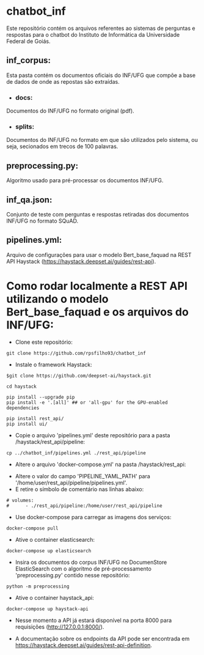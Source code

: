 # chatbot_inf

Este repositório contém os arquivos referentes ao sistemas de perguntas e respostas para o chatbot do Instituto de Informática da Universidade Federal de Goiás.

## inf_corpus:

Esta pasta contém os documentos oficiais do INF/UFG que compõe a base de dados de onde as repostas são extraídas.

* ### docs:

Documentos do INF/UFG no  formato original (pdf).

* ### splits:

Documentos do INF/UFG no formato em que são utilizados pelo sistema, ou seja, secionados em trecos de 100 palavras.

## preprocessing.py:

Algoritmo usado para pré-processar os documentos INF/UFG.

## inf_qa.json:

Conjunto de teste com perguntas e respostas retiradas dos documentos INF/UFG no formato SQuAD.

## pipelines.yml:

Arquivo de configurações para usar o modelo Bert_base_faquad na REST API Haystack (https://haystack.deepset.ai/guides/rest-api).

# Como rodar localmente a REST API utilizando o modelo Bert_base_faquad e os arquivos do INF/UFG:

* Clone este repositório:
```
git clone https://github.com/rpsfilho93/chatbot_inf
```

* Instale o framework Haystack:

```
$git clone https://github.com/deepset-ai/haystack.git

cd haystack

pip install --upgrade pip
pip install -e '.[all]' ## or 'all-gpu' for the GPU-enabled dependencies

pip install rest_api/
pip install ui/

```
* Copie o arquivo 'pipelines.yml' deste repositório para a pasta /haystack/rest_api/pipeline:

```
cp ../chatbot_inf/pipelines.yml ./rest_api/pipeline

```
* Altere o arquivo 'docker-compose.yml' na pasta /haystack/rest_api: 
- Altere o valor do campo 'PIPELINE_YAML_PATH' para '/home/user/rest_api/pipeline/pipelines.yml'. 
- E retire o símbolo de comentário nas linhas abaixo:
```
# volumes:
#      - ./rest_api/pipeline:/home/user/rest_api/pipeline
```

* Use docker-compose para carregar as imagens dos serviços:
```
docker-compose pull
```

* Ative o container elasticsearch:
```
docker-compose up elasticsearch
```

* Insira os documentos do corpus INF/UFG no DocumenStore ElasticSearch com o algoritmo de pré-processamento 'preprocessing.py' contido nesse repositório:
```
python -m preprocessing
```

* Ative o container haystack_api:
```
docker-compose up haystack-api 
```

* Nesse momento a API já estará disponível na porta 8000 para requisições (http://127.0.0.1:8000/).

* A documentação sobre os endpoints da API pode ser encontrada em https://haystack.deepset.ai/guides/rest-api-definition.

